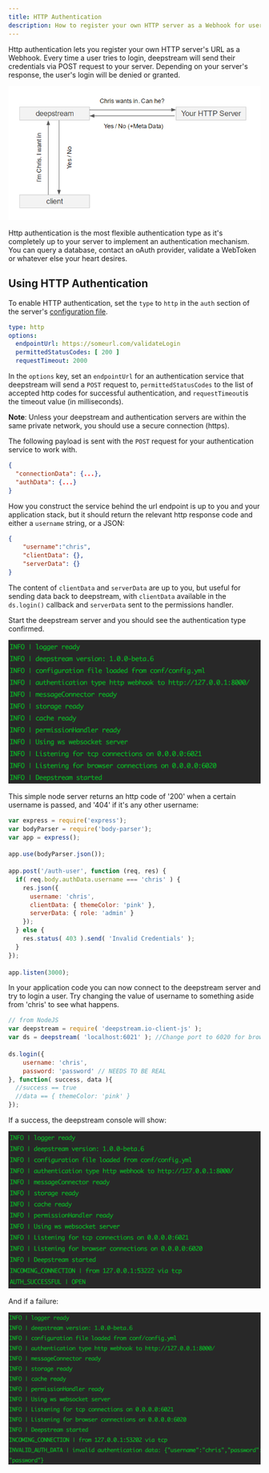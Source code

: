 ```yaml
---
title: HTTP Authentication
description: How to register your own HTTP server as a Webhook for user authentication
---
```


Http authentication lets you register your own HTTP server's URL as a Webhook. Every time a user tries to login, deepstream will send their credentials via POST request to your server. Depending on your server's response, the user's login will be denied or granted.

![Webhook Authentication Flow](webhook-flow.png)

Http authentication is the most flexible authentication type as it's completely up to your server to implement an authentication mechanism. You can query a database, contact an oAuth provider, validate a WebToken or whatever else your heart desires.

## Using HTTP Authentication
To enable HTTP authentication, set the `type` to `http` in the `auth` section of the server's [configuration file](../../docs/server/configuration).

```yaml
type: http
options:
  endpointUrl: https://someurl.com/validateLogin
  permittedStatusCodes: [ 200 ]
  requestTimeout: 2000
```

In the `options` key, set an `endpointUrl` for an authentication service that deepstream will send a `POST` request to, `permittedStatusCodes` to the list of accepted http codes for successful authentication, and `requestTimeout`is the timeout value (in milliseconds).

**Note**: Unless your deepstream and authentication servers are within the same private network, you should use a secure connection (https).

The following payload is sent with the `POST` request for your authentication service to work with.

```json
{
  "connectionData": {...},
  "authData": {...}
}
```

How you construct the service behind the url endpoint is up to you and your application stack, but it should return the relevant http response code and either a `username` string, or a JSON:

```json
{
    "username":"chris",
    "clientData": {},
    "serverData": {}
}
```

The content of `clientData` and `serverData` are up to you, but useful for sending data back to deepstream, with `clientData` available in the `ds.login()` callback and `serverData` sent to the permissions handler.

Start the deepstream server and you should see the authentication type confirmed.

![deepstream starting with http authentication](ds-auth-http-start.png)

This simple node server returns an http code of '200' when a certain username is passed, and '404' if it's any other username:

```javascript
var express = require('express');
var bodyParser = require('body-parser');
var app = express();

app.use(bodyParser.json());

app.post('/auth-user', function (req, res) {
  if( req.body.authData.username === 'chris' ) {
    res.json({
      username: 'chris',
      clientData: { themeColor: 'pink' },
      serverData: { role: 'admin' }
    });
  } else {
    res.status( 403 ).send( 'Invalid Credentials' );
  }
});

app.listen(3000);
```

In your application code you can now connect to the deepstream server and try to login a user. Try changing the value of username to something aside from 'chris' to see what happens.

```javascript
// from NodeJS
var deepstream = require( 'deepstream.io-client-js' );
var ds = deepstream( 'localhost:6021' ); //Change port to 6020 for browsers

ds.login({
    username: 'chris',
    password: 'password' // NEEDS TO BE REAL
}, function( success, data ){
  //success == true
  //data == { themeColor: 'pink' }
});
```

If a success, the deepstream console will show:

![Authentication success](ds-auth-http-success.png)

And if a failure:

![Authentication failure](ds-auth-http-fail.png)